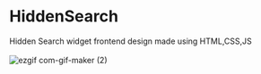 # HiddenSearch
Hidden Search widget frontend design made using HTML,CSS,JS<br><br>
![ezgif com-gif-maker (2)](https://user-images.githubusercontent.com/42092917/108600382-054ede00-73bd-11eb-97b7-a9bfab2e15d6.gif)

